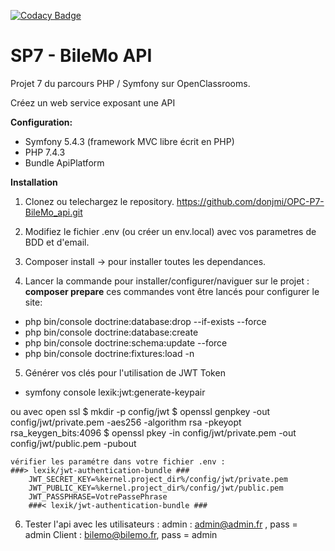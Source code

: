 [![Codacy Badge](https://app.codacy.com/project/badge/Grade/d342ce162e3445c89dac5a26e759db02)](https://app.codacy.com/gh/donjmi/OPC-P7-BileMo_api/dashboard?utm_source=gh&utm_medium=referral&utm_content=&utm_campaign=Badge_grade)

# **SP7 - BileMo API**

Projet 7 du parcours PHP / Symfony sur OpenClassrooms.

Créez un web service exposant une API

**Configuration:**

- Symfony 5.4.3 (framework MVC libre écrit en PHP)
- PHP 7.4.3
- Bundle ApiPlatform

**Installation**

1. Clonez ou telechargez le repository.
   https://github.com/donjmi/OPC-P7-BileMo_api.git

2. Modifiez le fichier .env (ou créer un env.local) avec vos parametres de BDD et d'email.

3. Composer install -> pour installer toutes les dependances.

4. Lancer la commande pour installer/configurer/naviguer sur le projet :
   **composer prepare**
ces commandes vont être lancés pour configurer le site:

- php bin/console doctrine:database:drop --if-exists --force
- php bin/console doctrine:database:create
- php bin/console doctrine:schema:update --force
- php bin/console doctrine:fixtures:load -n

5. Générer vos clés pour l'utilisation de JWT Token
 - symfony console lexik:jwt:generate-keypair

 ou avec open ssl
    $ mkdir -p config/jwt
    $ openssl genpkey -out config/jwt/private.pem -aes256 -algorithm rsa -pkeyopt rsa_keygen_bits:4096
    $ openssl pkey -in config/jwt/private.pem -out config/jwt/public.pem -pubout

    vérifier les paramétre dans votre fichier .env :
    ###> lexik/jwt-authentication-bundle ###
        JWT_SECRET_KEY=%kernel.project_dir%/config/jwt/private.pem
        JWT_PUBLIC_KEY=%kernel.project_dir%/config/jwt/public.pem
        JWT_PASSPHRASE=VotrePassePhrase
        ###< lexik/jwt-authentication-bundle ###

6. Tester l'api avec les utilisateurs :
 admin : admin@admin.fr , pass = admin
 Client : bilemo@bilemo.fr, pass = admin


